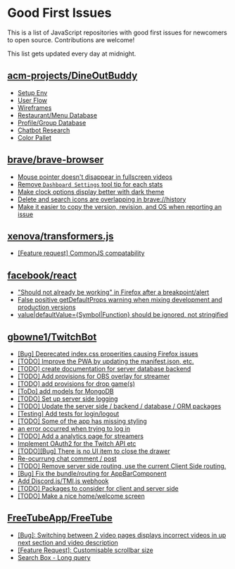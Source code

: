 # Good First Issues

This is a list of JavaScript repositories with good first issues for newcomers to open source. Contributions are welcome!

This list gets updated every day at midnight.

## [acm-projects/DineOutBuddy](https://github.com/acm-projects/DineOutBuddy)

- [Setup Env](https://github.com/acm-projects/DineOutBuddy/issues/23)
- [User Flow](https://github.com/acm-projects/DineOutBuddy/issues/22)
- [Wireframes](https://github.com/acm-projects/DineOutBuddy/issues/21)
- [Restaurant/Menu Database](https://github.com/acm-projects/DineOutBuddy/issues/17)
- [Profile/Group Database](https://github.com/acm-projects/DineOutBuddy/issues/16)
- [Chatbot Research](https://github.com/acm-projects/DineOutBuddy/issues/13)
- [Color Pallet](https://github.com/acm-projects/DineOutBuddy/issues/12)

## [brave/brave-browser](https://github.com/brave/brave-browser)

- [Mouse pointer doesn't disappear in fullscreen videos](https://github.com/brave/brave-browser/issues/17292)
- [Remove `Dashboard Settings` tool tip for each stats](https://github.com/brave/brave-browser/issues/6084)
- [Make clock options display better with dark theme](https://github.com/brave/brave-browser/issues/12061)
- [Delete and search icons are overlapping in brave://history](https://github.com/brave/brave-browser/issues/32399)
- [Make it easier to copy the version, revision, and OS when reporting an issue](https://github.com/brave/brave-browser/issues/6916)

## [xenova/transformers.js](https://github.com/xenova/transformers.js)

- [[Feature request] CommonJS compatability](https://github.com/xenova/transformers.js/issues/152)

## [facebook/react](https://github.com/facebook/react)

- ["Should not already be working" in Firefox after a breakpoint/alert](https://github.com/facebook/react/issues/17355)
- [False positive getDefaultProps warning when mixing development and production versions](https://github.com/facebook/react/issues/9999)
- [value|defaultValue={Symbol|Function} should be ignored, not stringified](https://github.com/facebook/react/issues/11734)

## [gbowne1/TwitchBot](https://github.com/gbowne1/TwitchBot)

- [[Bug] Deprecated index.css properities causing Firefox issues](https://github.com/gbowne1/TwitchBot/issues/50)
- [[TODO] Improve the PWA by updating the manifest.json, etc.](https://github.com/gbowne1/TwitchBot/issues/73)
- [[TODO] create documentation for server database backend ](https://github.com/gbowne1/TwitchBot/issues/67)
- [[TODO] Add provisions for OBS overlay for streamer ](https://github.com/gbowne1/TwitchBot/issues/66)
- [[TODO] add provisions for drop game(s)](https://github.com/gbowne1/TwitchBot/issues/65)
- [[ToDo] add models for MongoDB ](https://github.com/gbowne1/TwitchBot/issues/55)
- [[TODO] Set up server side logging ](https://github.com/gbowne1/TwitchBot/issues/29)
- [[TODO] Update the server side / backend / database / ORM  packages](https://github.com/gbowne1/TwitchBot/issues/15)
- [[Testing] Add tests for login/logout ](https://github.com/gbowne1/TwitchBot/issues/61)
- [[TODO] Some of the app has missing styling ](https://github.com/gbowne1/TwitchBot/issues/41)
- [an error occurred when trying to log in](https://github.com/gbowne1/TwitchBot/issues/54)
- [[TODO] Add a analytics page for streamers ](https://github.com/gbowne1/TwitchBot/issues/43)
- [Implement OAuth2 for the Twitch API etc](https://github.com/gbowne1/TwitchBot/issues/38)
- [[TODO][Bug] There is no UI item to close the drawer](https://github.com/gbowne1/TwitchBot/issues/33)
- [Re-ocurrung chat comment / post](https://github.com/gbowne1/TwitchBot/issues/31)
- [[TODO] Remove server side routing, use the current Client Side routing.](https://github.com/gbowne1/TwitchBot/issues/27)
- [[Bug] Fix the bundle/routing for AppBarComponent](https://github.com/gbowne1/TwitchBot/issues/26)
- [Add Discord.js/TMI.js webhook ](https://github.com/gbowne1/TwitchBot/issues/23)
- [[TODO]  Packages to consider for client and server side](https://github.com/gbowne1/TwitchBot/issues/17)
- [[TODO] Make a nice home/welcome screen](https://github.com/gbowne1/TwitchBot/issues/16)

## [FreeTubeApp/FreeTube](https://github.com/FreeTubeApp/FreeTube)

- [[Bug]: Switching between 2 video pages displays incorrect videos in up next section and video description](https://github.com/FreeTubeApp/FreeTube/issues/2261)
- [[Feature Request]: Customisable scrollbar size](https://github.com/FreeTubeApp/FreeTube/issues/3057)
- [Search Box - Long query](https://github.com/FreeTubeApp/FreeTube/issues/940)


